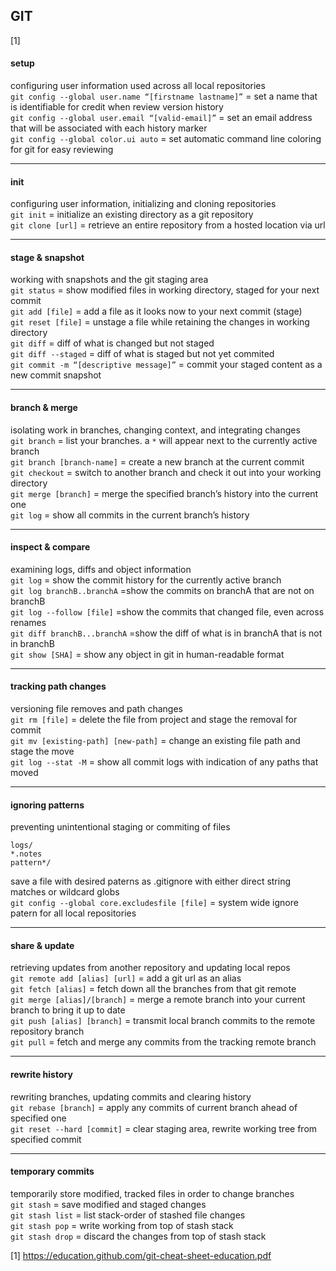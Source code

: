 ## GIT
[1]

#### setup
configuring user information used across all local repositories  
`git config --global user.name “[firstname lastname]”` = set a name that is identifiable for credit when review version history  
`git config --global user.email “[valid-email]”` = set an email address that will be associated with each history marker  
`git config --global color.ui auto` = set automatic command line coloring for git for easy reviewing

---
#### init
configuring user information, initializing and cloning repositories  
`git init` = initialize an existing directory as a git repository  
`git clone [url]` = retrieve an entire repository from a hosted location via url

---
#### stage & snapshot
working with snapshots and the git staging area  
`git status` = show modified files in working directory, staged for your next commit  
`git add [file]` = add a file as it looks now to your next commit (stage)  
`git reset [file]` = unstage a file while retaining the changes in working directory  
`git diff` = diff of what is changed but not staged  
`git diff --staged` = diff of what is staged but not yet commited  
`git commit -m “[descriptive message]”` = commit your staged content as a new commit snapshot

---
#### branch & merge
isolating work in branches, changing context, and integrating changes  
`git branch` = list your branches. a `*` will appear next to the currently active branch  
`git branch [branch-name]` = create a new branch at the current commit  
`git checkout` = switch to another branch and check it out into your working directory  
`git merge [branch]` = merge the specified branch’s history into the current one  
`git log` = show all commits in the current branch’s history

---
#### inspect & compare
examining logs, diffs and object information  
`git log` = show the commit history for the currently active branch  
`git log branchB..branchA` =show the commits on branchA that are not on branchB  
`git log --follow [file]` =show the commits that changed file, even across renames  
`git diff branchB...branchA` =show the diff of what is in branchA that is not in branchB  
`git show [SHA]` = show any object in git in human-readable format

---
#### tracking path changes
versioning file removes and path changes  
`git rm [file]` = delete the file from project and stage the removal for commit  
`git mv [existing-path] [new-path]` = change an existing file path and stage the move  
`git log --stat -M` = show all commit logs with indication of any paths that moved

---
#### ignoring patterns
preventing unintentional staging or commiting of files
```
logs/
*.notes
pattern*/
```
save a file with desired paterns as .gitignore with either direct string matches or wildcard globs  
`git config --global core.excludesfile [file]` = system wide ignore patern for all local repositories

---
#### share & update
retrieving updates from another repository and updating local repos  
`git remote add [alias] [url]` = add a git url as an alias  
`git fetch [alias]` = fetch down all the branches from that git remote  
`git merge [alias]/[branch]` = merge a remote branch into your current branch to bring it up to date  
`git push [alias] [branch]` = transmit local branch commits to the remote repository branch  
`git pull` = fetch and merge any commits from the tracking remote branch

---
#### rewrite history
rewriting branches, updating commits and clearing history  
`git rebase [branch]` = apply any commits of current branch ahead of specified one  
`git reset --hard [commit]` = clear staging area, rewrite working tree from specified commit

---
#### temporary commits
temporarily store modified, tracked files in order to change branches  
`git stash` = save modified and staged changes  
`git stash list` = list stack-order of stashed file changes  
`git stash pop` = write working from top of stash stack  
`git stash drop` = discard the changes from top of stash stack

 [1] https://education.github.com/git-cheat-sheet-education.pdf

